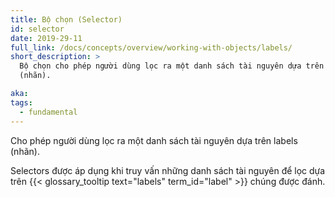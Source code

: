 ```yaml
---
title: Bộ chọn (Selector)
id: selector
date: 2019-29-11
full_link: /docs/concepts/overview/working-with-objects/labels/
short_description: >
  Bộ chọn cho phép người dùng lọc ra một danh sách tài nguyên dựa trên labels
  (nhãn).

aka:
tags:
  - fundamental
---
```


Cho phép người dùng lọc ra một danh sách tài nguyên dựa trên labels (nhãn).

<!--more-->

Selectors được áp dụng khi truy vấn những danh sách tài nguyên để lọc dựa trên
{{< glossary_tooltip text="labels" term_id="label" >}} chúng được đánh.
